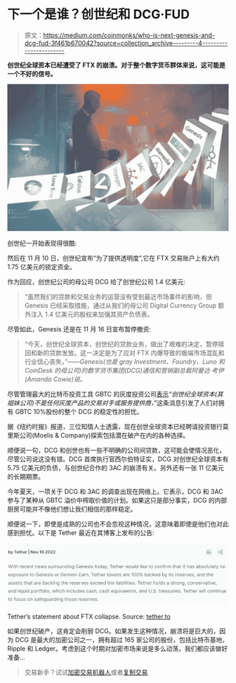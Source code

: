 # 下一个是谁？创世纪和 DCG·FUD

> 原文：<https://medium.com/coinmonks/who-is-next-genesis-and-dcg-fud-3f461b670042?source=collection_archive---------4----------------------->

**创世纪全球资本已经遭受了 FTX 的崩溃。对于整个数字货币群体来说，这可能是一个不好的信号。**

![](img/b023559e69650b7d66d885e192a50eab.png)

创世纪一开始表现得很酷:

然后在 11 月 10 日，创世纪宣布“为了提供透明度”,它在 FTX 交易账户上有大约 1.75 亿美元的锁定资金。

作为回应，创世纪公司的母公司 DCG 给了创世纪公司 1.4 亿美元:

> “虽然我们的贷款和交易业务的运营没有受到最近市场事件的影响，但 Genesis 已经采取措施，通过从我们的母公司 Digital Currency Group 额外注入 1.4 亿美元的股权来加强其资产负债表。

尽管如此，Genesis 还是在 11 月 16 日宣布暂停撤资:

> “今天，创世纪全球资本，创世纪的贷款业务，做出了艰难的决定，暂停赎回和新的贷款发放。这一决定是为了应对 FTX 内爆导致的极端市场混乱和行业信心丧失，”*——Genesis(也是 gray Investment、Foundry、Luno 和 CoinDesk 的母公司)的数字货币集团(DCG)通信和营销副总裁阿曼达·考伊(Amanda Cowie)说。*

尽管管理最大的比特币投资工具 GBTC 的灰度投资公司[表示](https://twitter.com/Grayscale/status/1592882143906111488)*“创世纪全球资本(其姐妹公司)不是任何灰度产品的交易对手或服务提供商，*”这条消息引发了人们对拥有 GBTC 10%股份的整个 DCG 的稳定性的担忧。

据《纽约时报》报道，三位知情人士透露，现在创世全球资本已经聘请投资银行莫里斯公司(Moelis & Company)探索包括潜在破产在内的各种选择。

顺便说一句，DCG 和创世也有一些不明确的公司间贷款，这可能会使情况恶化，尽管公司说这没有错。DCG 首席执行官西尔伯特证实，DCG 对创世纪全球资本有 5.75 亿美元的负债，与创世纪合作的 3AC 的崩溃有关。另外还有一张 11 亿美元的长期期票。

今年夏天，一项关于 DCG 和 3AC 的调查出现在网络上。它表示，DCG 和 3AC 参与了某种从 GBTC 溢价中榨取价值的计划。如果这只是部分事实，DCG 的内部厨房可能并不像他们想让我们相信的那样稳定。

顺便说一下，即使是成熟的公司也不会忽视这种情况，这意味着即使是他们也对此感到担忧。以下是 Tether 最近在其博客上发布的公告:

![](img/f60647a8395df840e24bc9545b3ad20f.png)

Tether’s statement about FTX collapse. Source: [tether.to](https://tether.to/en/tether-confirms-zero-exposure-to-genesis/)

如果创世纪破产，这肯定会削弱 DCG。如果发生这种情况，崩溃将是巨大的，因为 DCG 是最大的加密公司之一，拥有超过 165 家公司的股份，包括比特币基地，Ripple 和 Ledger。考虑到这个时期对加密市场来说是多么动荡，我们都应该做好准备…

> 交易新手？试试[加密交易机器人](/coinmonks/crypto-trading-bot-c2ffce8acb2a)或者[复制交易](/coinmonks/top-10-crypto-copy-trading-platforms-for-beginners-d0c37c7d698c)